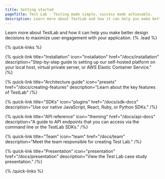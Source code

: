 ```yaml
---
title: Getting started
pageTitle: Test Lab - Testing made simple, success made achievable.
description: Learn more about TestLab and how it can help you make better design decisions to maximize user engagement with your application.
---
```


Learn more about TestLab and how it can help you make better design decisions to maximize user engagement with your application. {% .lead %}

{% quick-links %}

{% quick-link title="Installation" icon="installation" href="/docs/installation" description="Step-by-step guide to setting up our self-hosted platform on your local host, virtual private server, or AWS Elastic Container Service." /%}

{% quick-link title="Architecture guide" icon="presets" href="/docs/creating-features" description="Learn about the key features of TestLab" /%}

{% quick-link title="SDKs" icon="plugins" href="/docs/sdk-docs" description="Use our native JavaScript, React, Ruby, or Python SDKs." /%}

{% quick-link title="API reference" icon="theming" href="/docs/api-docs" description="A guide to API endpoints that you can access via the command line or the TestLab SDKs." /%}

{% quick-link title="Team" icon="team" href="/docs/team" description="Meet the team responsible for creating Test Lab." /%}

{% quick-link title="Presentation" icon="presentation" href="/docs/presentation" description="View the Test Lab case study presentation." /%}

{% /quick-links %}
